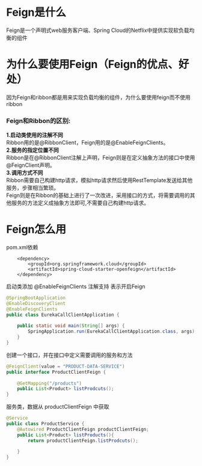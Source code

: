 # Feign是什么   
Feign是一个声明式web服务客户端、Spring Cloud的Netflix中提供实现软负载均衡的组件  
# 为什么要使用Feign（Feign的优点、好处）  
因为Feign和ribbon都是用来实现负载均衡的组件，为什么要使用feign而不使用ribbon   
### Feign和Ribbon的区别:  
**1.启动类使用的注解不同**  
Ribbon用的是@RibbonClient，Feign用的是@EnableFeignClients。   
**2.服务的指定位置不同**   
Ribbon是在@RibbonClient注解上声明，Feign则是在定义抽象方法的接口中使用@FeignClient声明。  
**3.调用方式不同**    
Ribbon需要自己构建http请求，模拟http请求然后使用RestTemplate发送给其他服务，步骤相当繁琐。  
Feign则是在Ribbon的基础上进行了一次改进，采用接口的方式，将需要调用的其他服务的方法定义成抽象方法即可,不需要自己构建http请求。  
# Feign怎么用  
pom.xml依赖
```
    <dependency>
        <groupId>org.springframework.cloud</groupId>
        <artifactId>spring-cloud-starter-openfeign</artifactId>
    </dependency>
```  
启动类添加 @EnableFeignClients 注解支持  表示开启Feign  
```java
@SpringBootApplication
@EnableDiscoveryClient
@EnableFeignClients
public class EurekaCallClientApplication {
 
    public static void main(String[] args) {
        SpringApplication.run(EurekaCallClientApplication.class, args);
    }
}
```  
创建一个接口，并在接口中定义需要调用的服务和方法  
```java
@FeignClient(value = "PRODUCT-DATA-SERVICE")
public interface ProductClientFeign {
 
    @GetMapping("/products")
    public List<Product> listProdcuts();
}
```  
服务类，数据从 productClientFeign 中获取   
```java
@Service
public class ProductService {
    @Autowired ProductClientFeign productClientFeign;
    public List<Product> listProducts(){
        return productClientFeign.listProdcuts();
 
    }
}
```  


